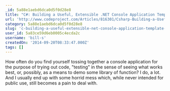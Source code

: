 ```yaml
---
_id: 5a88e1aebd6dca0d5f0d28e8
title: "C#: Building a Useful, Extensible .NET Console Application Template for Development and Testing"
url: 'http://www.codeproject.com/Articles/816301/Csharp-Building-a-Useful-Extensible-NET-Console-Ap'
category: 5a88e1aebd6dca0d5f0d28e8
slug: 'c-building-a-useful-extensible-net-console-application-template-for-development-and-testing'
user_id: 5a83ce59d6eb0005c4ecda2c
username: 'bill-s'
createdOn: '2014-09-20T08:33:47.000Z'
tags: []
---
```


How often do you find yourself tossing together a console application for the purpose of trying out code, "testing" in the sense of seeing what works best, or, possibly, as a means to demo some library of function? I do, a lot. And I usually end up with some horrid mess which, while never intended for public use, still becomes a pain to deal with.
